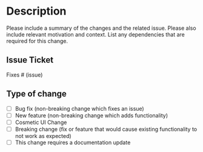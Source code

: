 # Description

Please include a summary of the changes and the related issue. 
Please also include relevant motivation and context. 
List any dependencies that are required for this change.

## Issue Ticket

Fixes # (issue)

## Type of change

- [ ] Bug fix (non-breaking change which fixes an issue)
- [ ] New feature (non-breaking change which adds functionality)
- [ ] Cosmetic UI Change
- [ ] Breaking change (fix or feature that would cause existing functionality to not work as expected)
- [ ] This change requires a documentation update
